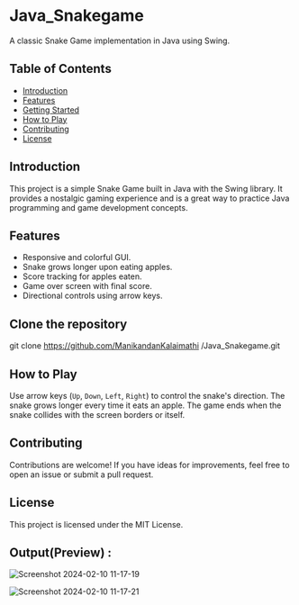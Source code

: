 # Java_Snakegame
A classic Snake Game implementation in Java using Swing.

## Table of Contents
- [Introduction](#introduction)
- [Features](#features)
- [Getting Started](#getting-started)
- [How to Play](#how-to-play)
- [Contributing](#contributing)
- [License](#license)

## Introduction
This project is a simple Snake Game built in Java with the Swing library. It provides a nostalgic gaming experience and is a great way to practice Java programming and game development concepts.

## Features
- Responsive and colorful GUI.
- Snake grows longer upon eating apples.
- Score tracking for apples eaten.
- Game over screen with final score.
- Directional controls using arrow keys.

## Clone the repository
git clone https://github.com/ManikandanKalaimathi
/Java_Snakegame.git

## How to Play
Use arrow keys (`Up`, `Down`, `Left`, `Right`) to control the snake's direction.
The snake grows longer every time it eats an apple.
The game ends when the snake collides with the screen borders or itself.

## Contributing
Contributions are welcome! If you have ideas for improvements, feel free to open an issue or submit a pull request.

## License
This project is licensed under the MIT License.


## Output(Preview) :

![Screenshot 2024-02-10 11-17-19](https://github.com/ManikandanKalaimathi/Java_Snakegame/assets/120374567/0ecffe59-b8e7-44fc-8798-f388c2e3b70b)


![Screenshot 2024-02-10 11-17-21](https://github.com/ManikandanKalaimathi/Java_Snakegame/assets/120374567/ffe6fb51-3727-450d-92e9-8aea44fe4fc9)
